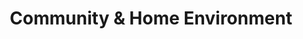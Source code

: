 ---
layout: more
permalink: "/modules/introduction/environment/"
title: Community & Home Environment
id: environment

sections:
  - section:

    - part: full
      title: Community Care Settings
      text: Community health nurses care for clients in a multitude of settings.

    - part: full
      sub-title: Take Action
      text: "Review the following pictures:"
      gallery:
        - Assisted Living-a housing model that includes assistance with personal care and hospitality services to clients living at risk or who can no longer be supported in their own home (photo of Clarendon court): modules/intro/topic/environment/AssistedLiving.jpg
        - Independent Seniors living- Privately run facilities that provide housing and sometimes activities to seniors (photo of Shannon Oaks): modules/intro/topic/environment/IndependentSeniorsLiving.jpg
        - Ambulatory Care Clinic-AC should be the first place home health clients come to get care. All services are provided and more clients can be seen when they come to the clinic than driving to individual homes (picture of AC clinic): modules/intro/topic/environment/AmbulatoryCareClinic.jpg
        - Social housing- Partners such as BC Housing and other non-profit organizations help provide housing to marginalized populations (picture of SRO): modules/intro/topic/environment/SocialHousing1.jpg

  - section: 
    - part: full
      title: Consent
      text: Obtaining and documenting consent is an important part of working with clients and should be done when the client is admitted to the program. Clients should also know they have the right to decline services. 
      text-2: You may come across clients who decline services but it may not be in their best interests nor are they capable of making that decision for themselves.

  - section:
    - part: half
      title: Hazards & Risks
      text: Community health nurses come across a variety of risks and hazards in the settings they work in. Community Risk Screening ensures mitigation of potential risk for staff and clients receiving services.  It promotes improved documentation and communication of risk among clinicians in all community programs. 
    - part: half
      title: Take Action
      text: Please click on the photos to review and determine what risks and hazards exist in each environment
      gallery:
        - Remove clutter to make space and provide care: modules/intro/topic/environment/HazardsRisks2.jpg
        - Remind clients to keep stairs & ramps free of clutter and objects: modules/intro/topic/environment/HazardsRisks1.jpg
        - Ensure items are safely stacked to prevent injuring care staff: modules/intro/topic/environment/HazardsRisks3.jpg

  - section:
    - part: half
      title: The Car as Worksite
      text: The nurse’s car is a tool home care nurses use.
    - part: half
      title: Take Action
      text: Examine the picture to determine what could be done better.  Hover over the picture of the car for answers.
      storyline: carWorkSite

  - section:
    - part: half
      title: Infection Control
      text: "To control infection:"
      bullets: 
        - Minimize the items you bring in to the clients’ homes (e.g., only  the necessary supplies, client’s chart if needed, etc.)
        - Have Personal Protective Equipment (PPE) packed for each specific client and bring it in a separate bag into the clients’ homes
        - Do not bring left over supplies back to the car or to the unit after they have been in the clients’ home
    - part: half
      padding: 145px
      bullets:
        - Safely wrap/seal non-disposable soiled utensils/instruments used in clients’ home and return to the ‘dirty utility’ room for autoclaving
        - Do not transport used sharps unless safely sealed and locked in sharps container 
        - Do not transport bio-hazardous fluids (e.g., fluids drained, urine samples, etc)


---